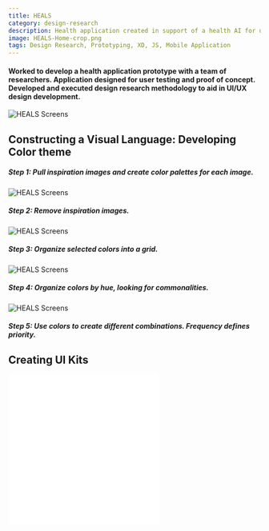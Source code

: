 ```yaml
---
title: HEALS 
category: design-research
description: Health application created in support of a health AI for user research and proof of concept.
image: HEALS-Home-crop.png
tags: Design Research, Prototyping, XD, JS, Mobile Application
---
```

#### Worked to develop a health application prototype with a team of researchers. Application designed for user testing and proof of concept. Developed and executed design research methodology to aid in UI/UX design development.  

![HEALS Screens](/HEALS/HEALS-Screens.png)

## Constructing a Visual Language: Developing Color theme 

##### Step 1: Pull inspiration images and create color palettes for each image. 

![HEALS Screens](/HEALS/color1.png)

##### Step 2: Remove inspiration images. 

![HEALS Screens](/HEALS/color2.png)

##### Step 3: Organize selected colors into a grid.

![HEALS Screens](/HEALS/color3.png)

##### Step 4: Organize colors by hue, looking for commonalities.

![HEALS Screens](/HEALS/color4.png)

##### Step 5: Use colors to create different combinations. Frequency defines priority.


## Creating UI Kits 

<embed src="/HEALS/HEALS-UI-1.pdf" class = "document" type="application/pdf">
<embed src="/HEALS/HEALS-UI2.pdf" class = "document" type="application/pdf">


